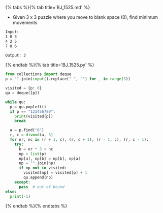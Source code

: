 {% tabs %}{% tab title='BJ_1525.md' %}

* Given 3 x 3 puzzle where you move to blank space (0), find minimum movements

```txt
Input:
1 0 3
4 2 5
7 8 6

Output: 3
```

{% endtab %}{% tab title='BJ_1525.py' %}

```py
from collections import deque
p = "".join(input().replace(" ", "") for _ in range(3))

visited = {p: 0}
qu = deque([p])

while qu:
  p = qu.popleft()
  if p == "123456780":
    print(visited[p])
    break

  a = p.find("0")
  r, c = divmod(a, 3)
  for nr, nc in (r + 1, c), (r, c + 1), (r - 1, c), (r, c - 1):
    try:
      b = nr * 3 + nc
      np = list(p)
      np[a], np[b] = np[b], np[a]
      np = "".join(np)
      if np not in visited:
        visited[np] = visited[p] + 1
        qu.append(np)
    except:
      pass  # out of bound
else:
  print(-1)
```

{% endtab %}{% endtabs %}
